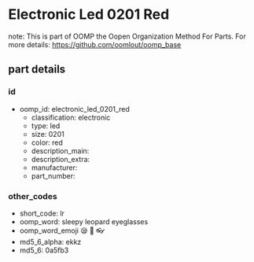 # Electronic Led 0201 Red  

note: This is part of OOMP the Oopen Organization Method For Parts. For more details: https://github.com/oomlout/oomp_base

##  part details





### id
* oomp_id: electronic_led_0201_red
  * classification: electronic
  * type: led
  * size: 0201
  * color: red
  * description_main: 
  * description_extra: 
  * manufacturer: 
  * part_number: 

### other_codes
* short_code: lr
* oomp_word: sleepy leopard eyeglasses
* oomp_word_emoji :sleepy: :leopard: :eyeglasses:
* md5_6_alpha: ekkz
* md5_6: 0a5fb3